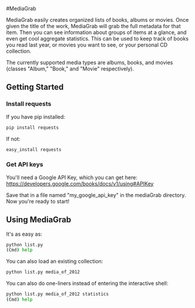 
#MediaGrab

MediaGrab easily creates organized lists of books, albums or movies. Once given the title of the work, MediaGrab will grab the full metadata for that item. Then you can see information about groups of items at a glance, and even get cool aggregate statistics. This can be used to keep track of books you read last year, or movies you want to see, or your personal CD collection.

The currently supported media types are albums, books, and movies (classes "Album," "Book," and "Movie" respectively). 

## Getting Started

### Install requests

If you have pip installed:
```bash
pip install requests
```

If not: 
```bash
easy_install requests
```
### Get API keys

You'll need a Google API Key, which you can get here: https://developers.google.com/books/docs/v1/using#APIKey

Save that in a file named "my_google_api_key" in the mediaGrab directory. Now you're ready to start!

## Using MediaGrab
It's as easy as: 

```bash
python list.py
(Cmd) help
```

You can also load an existing collection: 

```bash
python list.py media_of_2012
```

You can also do one-liners instead of entering the interactive shell: 

```bash
python list.py media_of_2012 statistics
(Cmd) help
```
